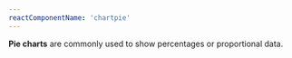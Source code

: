 ```yaml
---
reactComponentName: 'chartpie'
---
```

**Pie charts** are commonly used to show percentages or proportional data.
